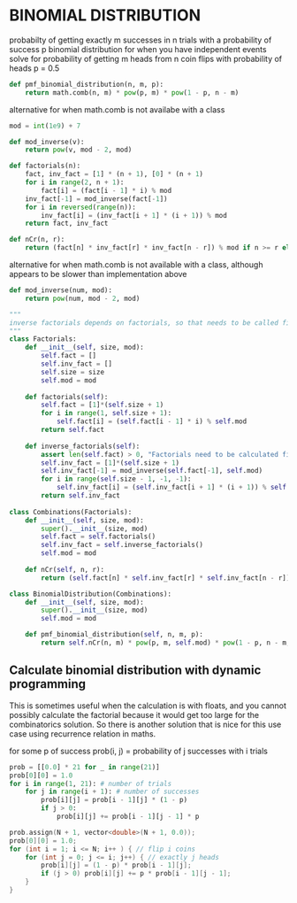 # BINOMIAL DISTRIBUTION


probabilty of getting exactly m successes in n trials with a probability of success p
binomial distribution for when you have independent events
solve for probability of getting m heads from n coin flips with probability of heads p = 0.5

```py
def pmf_binomial_distribution(n, m, p):
    return math.comb(n, m) * pow(p, m) * pow(1 - p, n - m)
```

alternative for when math.comb is not availabe with a class


```py
mod = int(1e9) + 7

def mod_inverse(v):
    return pow(v, mod - 2, mod)

def factorials(n):
    fact, inv_fact = [1] * (n + 1), [0] * (n + 1)
    for i in range(2, n + 1):
        fact[i] = (fact[i - 1] * i) % mod
    inv_fact[-1] = mod_inverse(fact[-1])
    for i in reversed(range(n)):
        inv_fact[i] = (inv_fact[i + 1] * (i + 1)) % mod
    return fact, inv_fact

def nCr(n, r):
    return (fact[n] * inv_fact[r] * inv_fact[n - r]) % mod if n >= r else 0
```

alternative for when math.comb is not available with a class, although appears to be slower than implementation above

```py
def mod_inverse(num, mod):
    return pow(num, mod - 2, mod)

"""
inverse factorials depends on factorials, so that needs to be called first
"""
class Factorials:
    def __init__(self, size, mod):
        self.fact = []
        self.inv_fact = []
        self.size = size
        self.mod = mod
    
    def factorials(self):
        self.fact = [1]*(self.size + 1)
        for i in range(1, self.size + 1):
            self.fact[i] = (self.fact[i - 1] * i) % self.mod
        return self.fact
    
    def inverse_factorials(self):
        assert len(self.fact) > 0, "Factorials need to be calculated first"
        self.inv_fact = [1]*(self.size + 1)
        self.inv_fact[-1] = mod_inverse(self.fact[-1], self.mod)
        for i in range(self.size - 1, -1, -1):
            self.inv_fact[i] = (self.inv_fact[i + 1] * (i + 1)) % self.mod
        return self.inv_fact
    
class Combinations(Factorials):
    def __init__(self, size, mod):
        super().__init__(size, mod)
        self.fact = self.factorials()
        self.inv_fact = self.inverse_factorials()
        self.mod = mod
    
    def nCr(self, n, r):
        return (self.fact[n] * self.inv_fact[r] * self.inv_fact[n - r]) % self.mod

class BinomialDistribution(Combinations):
    def __init__(self, size, mod):
        super().__init__(size, mod)
        self.mod = mod

    def pmf_binomial_distribution(self, n, m, p):
        return self.nCr(n, m) * pow(p, m, self.mod) * pow(1 - p, n - m, self.mod)
```


## Calculate binomial distribution with dynamic programming

This is sometimes useful when the calculation is with floats, and you cannot possibly calculate the factorial because it would get too large for the combinatorics solution.  So there is another solution that is nice for this use case using recurrence relation in maths.

for some p of success
prob(i, j) = probability of j successes with i trials

```py
prob = [[0.0] * 21 for _ in range(21)]
prob[0][0] = 1.0
for i in range(1, 21): # number of trials
    for j in range(i + 1): # number of successes
        prob[i][j] = prob[i - 1][j] * (1 - p)
        if j > 0:
            prob[i][j] += prob[i - 1][j - 1] * p
```

```cpp
prob.assign(N + 1, vector<double>(N + 1, 0.0));
prob[0][0] = 1.0;
for (int i = 1; i <= N; i++ ) { // flip i coins
    for (int j = 0; j <= i; j++) { // exactly j heads
        prob[i][j] = (1 - p) * prob[i - 1][j];
        if (j > 0) prob[i][j] += p * prob[i - 1][j - 1];
    }
}
```